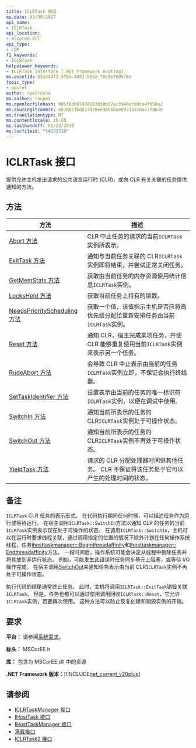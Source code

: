 ```yaml
---
title: ICLRTask 接口
ms.date: 03/30/2017
api_name:
- ICLRTask
api_location:
- mscoree.dll
api_type:
- COM
f1_keywords:
- ICLRTask
helpviewer_keywords:
- ICLRTask interface [.NET Framework hosting]
ms.assetid: b3a44df3-578a-4451-b55e-70c8e7695f5e
topic_type:
- apiref
author: rpetrusha
ms.author: ronpet
ms.openlocfilehash: 9d5f0bb07498203d3db57ac3948efddce4f050a2
ms.sourcegitcommit: 6b308cf6d627d78ee36dbbae8972a310ac7fd6c8
ms.translationtype: MT
ms.contentlocale: zh-CN
ms.lasthandoff: 01/23/2019
ms.locfileid: "54533710"
---
```

# <a name="iclrtask-interface"></a>ICLRTask 接口
提供允许主机发出请求的公共语言运行时 (CLR)，或向 CLR 有关关联的任务提供通知的方法。  
  
## <a name="methods"></a>方法  
  
|方法|描述|  
|------------|-----------------|  
|[Abort 方法](../../../../docs/framework/unmanaged-api/hosting/iclrtask-abort-method.md)|CLR 中止任务的请求的当前`ICLRTask`实例所表示。|  
|[ExitTask 方法](../../../../docs/framework/unmanaged-api/hosting/iclrtask-exittask-method.md)|通知与当前任务关联的 CLR`ICLRTask`实例即将结束，并尝试正常关闭任务。|  
|[GetMemStats 方法](../../../../docs/framework/unmanaged-api/hosting/iclrtask-getmemstats-method.md)|获取由当前任务的内存资源使用统计信息`ICLRTask`实例。|  
|[LocksHeld 方法](../../../../docs/framework/unmanaged-api/hosting/iclrtask-locksheld-method.md)|获取当前任务上持有的锁数。|  
|[NeedsPriorityScheduling 方法](../../../../docs/framework/unmanaged-api/hosting/iclrtask-needspriorityscheduling-method.md)|获取一个值，该值指示主机是否应将高优先级分配给重新安排任务由当前`ICLRTask`实例。|  
|[Reset 方法](../../../../docs/framework/unmanaged-api/hosting/iclrtask-reset-method.md)|通知 CLR，宿主完成某项任务，并使 CLR 能够重复使用当前`ICLRTask`实例来表示另一个任务。|  
|[RudeAbort 方法](../../../../docs/framework/unmanaged-api/hosting/iclrtask-rudeabort-method.md)|会导致 CLR 中止表示由当前的任务`ICLRTask`实例立即，不保证会执行终结器。|  
|[SetTaskIdentifier 方法](../../../../docs/framework/unmanaged-api/hosting/iclrtask-settaskidentifier-method.md)|设置表示由当前的任务的唯一标识符`ICLRTask`实例，以便在调试中使用。|  
|[SwitchIn 方法](../../../../docs/framework/unmanaged-api/hosting/iclrtask-switchin-method.md)|通知当前所表示的任务的 CLR`ICLRTask`实例处于可操作状态。|  
|[SwitchOut 方法](../../../../docs/framework/unmanaged-api/hosting/iclrtask-switchout-method.md)|通知当前所表示的任务的 CLR`ICLRTask`实例不再处于可操作状态。|  
|[YieldTask 方法](../../../../docs/framework/unmanaged-api/hosting/iclrtask-yieldtask-method.md)|请求的 CLR 分配处理器时间供其他任务。 CLR 不保证将该任务处于它可以产生的处理时间的状态。|  
  
## <a name="remarks"></a>备注  
 `ICLRTask` CLR 任务的表示形式。 在代码执行期间任何时候，可以描述任务作为运行或等待运行。 在宿主调用`ICLRTask::SwitchIn`方法以通知 CLR 的任务的当前`ICLRTask`实例表示现在处于可操作的状态。 在调用`ICLRTask::SwitchIn`，主机可以在运行时要求线程关联，通过调用指定的位置的情况下除外计划在任何操作系统线程，任务[ihosttaskmanager:: Beginthreadaffinity](../../../../docs/framework/unmanaged-api/hosting/ihosttaskmanager-beginthreadaffinity-method.md)和[Ihosttaskmanager:: Endthreadaffinity](../../../../docs/framework/unmanaged-api/hosting/ihosttaskmanager-endthreadaffinity-method.md)方法。 一段时间后，操作系统可能会决定从线程中删除任务并将其放到非运行状态。 例如，可能发生此错误时任务同步基元上阻塞，或等待 I/O 操作完成。 在宿主调用[SwitchOut](../../../../docs/framework/unmanaged-api/hosting/iclrtask-switchout-method.md)来通知任务表示由当前 CLR`ICLRTask`实例不再处于可操作状态。  
  
 执行代码的结尾通常终止任务。 此时，主机将调用`ICLRTask::ExitTask`销毁关联`ICLRTask`。 但是，任务也都可以通过使用调用回收`ICLRTask::Reset`，它允许`ICLRTask`实例，若要再次使用。 这种方法可以防止反复创建和销毁实例的开销。  
  
## <a name="requirements"></a>要求  
 **平台：** 请参阅[系统需求](../../../../docs/framework/get-started/system-requirements.md)。  
  
 **标头：** MSCorEE.h  
  
 **库：** 包含为 MSCorEE.dll 中的资源  
  
 **.NET Framework 版本：**[!INCLUDE[net_current_v20plus](../../../../includes/net-current-v20plus-md.md)]  
  
## <a name="see-also"></a>请参阅
- [ICLRTaskManager 接口](../../../../docs/framework/unmanaged-api/hosting/iclrtaskmanager-interface.md)
- [IHostTask 接口](../../../../docs/framework/unmanaged-api/hosting/ihosttask-interface.md)
- [IHostTaskManager 接口](../../../../docs/framework/unmanaged-api/hosting/ihosttaskmanager-interface.md)
- [承载接口](../../../../docs/framework/unmanaged-api/hosting/hosting-interfaces.md)
- [ICLRTask2 接口](../../../../docs/framework/unmanaged-api/hosting/iclrtask2-interface.md)
